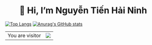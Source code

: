 <!-- - 👋 Hi, I’m @Ninh2k1PTIT
- 👀 I’m interested in ...
- 🌱 I’m currently learning ...
- 💞️ I’m looking to collaborate on ...
- 📫 How to reach me ... -->

<!---
Ninh2k1PTIT/Ninh2k1PTIT is a ✨ special ✨ repository because its `README.md` (this file) appears on your GitHub profile.
You can click the Preview link to take a look at your changes.
--->

<h1 align="center">👋 Hi, I’m Nguyễn Tiến Hải Ninh</h1>

[![Top Langs](https://github-readme-stats.vercel.app/api/top-langs/?username=Ninh2k1PTIT&layout=compact&theme=algolia)](https://github.com/anuraghazra/github-readme-stats)
[![Anurag's GitHub stats](https://github-readme-stats.vercel.app/api?username=Ninh2k1PTIT&count_private=true&show_icons=true&theme=algolia&hide=stars,issues)](https://github.com/anuraghazra/github-readme-stats)
<table>
  <tr>
    <td>You are visitor</td>
    <td><img src="https://profile-counter.glitch.me/Ninh2k1PTIT/count.svg" /></td>
  </tr>
</table>



